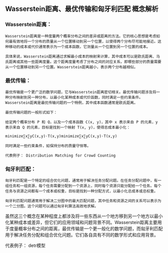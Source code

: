 
## Wasserstein距离、最优传输和匈牙利匹配 概念解析

### Wasserstein距离：

    Wasserstein距离是一种度量两个概率分布之间的差异或距离的方法。它的核心思想是考虑如何最有效地将一个分布的质量从一个位置移动到另一个位置，以使得两个分布尽可能地接近。这种移动的成本或代价通常表示为一个成本函数，它测量从一个位置到另一个位置的成本。

    具体来说，Wasserstein距离通过求解最小成本的映射来计算，其中成本可以是欧氏距离、马氏距离或其他一些距离度量。这个距离度量考虑了分布之间的对应关系，即哪些部分的质量需要从一个位置移动到另一个位置。Wasserstein距离越小，表示两个分布越相似。

### 最优传输：

    最优传输是一个更广泛的数学问题，它与Wasserstein距离密切相关。最优传输问题涉及将一种分布映射到另一种分布，以最小化某种成本或代价函数，同时满足一些约束条件。Wasserstein距离是最优传输问题的一个特例，其中成本函数通常是欧氏距离。

    最优传输问题的一般形式如下：

    给定两个概率分布 P 和 Q，以及一个成本函数 C(x, y)，其中 x 表示来自 P 的元素，y 表示来自 Q 的元素，目标是找到一个映射 T(x, y)，使得总成本最小化：

    minimize∑x∑yC(x,y)⋅T(x,y)minimize∑x​∑y​C(x,y)⋅T(x,y)

    同时满足一些约束条件，如保持分布的质量守恒等。

    代表例子： Distribution Matching for Crowd Counting

### 匈牙利匹配：

    匈牙利匹配是一个特定的组合优化问题，通常用于解决任务分配问题。在任务分配问题中，有一组任务和一组资源，每个任务需要分配到一个资源上，同时每个资源只能分配给一个任务。每个任务与资源之间都有一个成本或权重，目标是找到一种分配方式，以最小化总成本或总权重。

    匈牙利匹配问题通常用于解决二分图中的最大匹配问题，其中任务和资源之间的关系可以表示为一个二分图。这个问题可以通过匈牙利算法高效地求解。

虽然这三个概念在某种程度上都涉及将一些东西从一个地方移到另一个地方以最小化某种成本或差异，但它们的应用领域和问题背景不同。Wasserstein距离主要用于度量概率分布之间的距离，最优传输是一个更一般化的数学问题，而匈牙利匹配用于解决任务分配和组合优化问题。它们各自具有不同的数学形式和应用背景。

代表例子： detr模型
